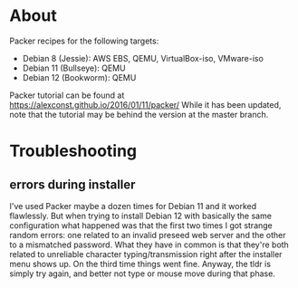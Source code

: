 # About

Packer recipes for the following targets:
- Debian 8 (Jessie): AWS EBS, QEMU, VirtualBox-iso, VMware-iso
- Debian 11 (Bullseye): QEMU
- Debian 12 (Bookworm): QEMU

Packer tutorial can be found at https://alexconst.github.io/2016/01/11/packer/
While it has been updated, note that the tutorial may be behind the version at the master branch.


# Troubleshooting

## errors during installer

I've used Packer maybe a dozen times for Debian 11 and it worked flawlessly. But when trying to install Debian 12 with basically the same configuration what happened was that the first two times I got strange random errors: one related to an invalid preseed web server and the other to a mismatched password. What they have in common is that they're both related to unreliable character typing/transmission right after the installer menu shows up. On the third time things went fine.
Anyway, the tldr is simply try again, and better not type or mouse move during that phase.

